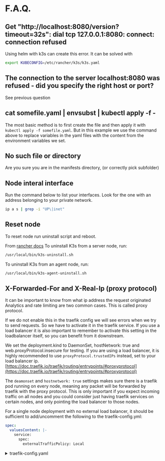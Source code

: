 # F.A.Q.

## Get "http://localhost:8080/version?timeout=32s": dial tcp 127.0.0.1:8080: connect: connection refused

Using helm with k3s can create this error.
It can be solved with

```bash
export KUBECONFIG=/etc/rancher/k3s/k3s.yaml
```

## The connection to the server localhost:8080 was refused - did you specify the right host or port?

See previous question

## cat somefile.yaml | envsubst | kubectl apply -f -

The most basic method is to first create the file and then apply it with `kubectl apply -f somefile.yaml`. But in this example we use the command above to replace variables in the yaml files with the content from the environment variables we set.

## No such file or directory

Are you sure you are in the manifests directory, (or correctly pick subfolder)

## Node interal interface

Run the command below to list your interfaces. Look for the one with an address belonging to your private network.

```bash
ip a s | grep -i "UP\|inet"
```

## Reset node

To reset node run uninstall script and reboot.

From [rancher docs](https://rancher.com/docs/k3s/latest/en/installation/uninstall/)
To uninstall K3s from a server node, run:

```bash
/usr/local/bin/k3s-uninstall.sh
```

To uninstall K3s from an agent node, run:

```bash
/usr/local/bin/k3s-agent-uninstall.sh
```

## X-Forwarded-For and X-Real-Ip (proxy protocol)

It can be important to know from what ip address the request originated Analytics and rate limiting are two common cases. This is called proxy protocol.

If we do not enable this in the traefik config we will see errors when we try to send requests. So we have to activate it in the traefik service. If you use a load balancer it is also important to remember to activate this setting in the loadbalancer itself, so you can benefit from it downstream.

We set the deployment.kind to DaemonSet, hostNetwork: true and web.proxyProtocol.insecure for testing. If you are using a load balancer, it is highly recommended to use `proxyProtocol.trustedIPs` instead, set to your load balancer ip. [https://doc.traefik.io/traefik/routing/entrypoints/#proxyprotocol](https://doc.traefik.io/traefik/routing/entrypoints/#proxyprotocol)

The `deamonset` and `hostnetwork: true` settings makes sure there is a traefik pod running on every node, meaning any packet will be forwarded by traefik with the proxy protocol. This is only important if you expect incoming traffic on all nodes and you could consider just having traefik services on certain nodes, and only pointing the load balancer to those nodes.

For a single node deployment with no external load balancer, it should be sufficient to add/uncomment the following to the traefik-config.yml: 
```yml
spec:
  valuesContent: |-
    service:
      spec:
        externalTrafficPolicy: Local
```

<details>
<summary>traefik-config.yaml</summary>
```
--8<-- "./manifests/traefik-config.yaml"
```
</details>



